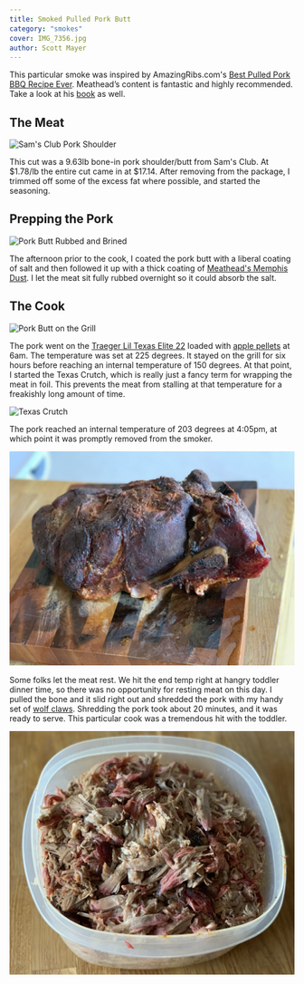 ```yaml
---
title: Smoked Pulled Pork Butt
category: "smokes"
cover: IMG_7356.jpg
author: Scott Mayer
---
```


This particular smoke was inspired by AmazingRibs.com's <a href="https://amazingribs.com/tested-recipes/pork-recipes/perfect-pulled-pork-recipe" target="_blank">Best Pulled Pork BBQ Recipe Ever</a>. Meathead’s content is fantastic and highly recommended. Take a look at his <a href="https://www.amazon.com/Meathead-Science-Great-Barbecue-Grilling-ebook/dp/B01FX1AUNC" target="_blank">book</a> as well. 

## The Meat

![Sam's Club Pork Shoulder](./IMG_7335.jpg)

This cut was a 9.63lb bone-in pork shoulder/butt from Sam's Club. At $1.78/lb the entire cut came in at $17.14. After removing from the package, I trimmed off some of the excess fat where possible, and started the seasoning.

## Prepping the Pork

![Pork Butt Rubbed and Brined](./IMG_7344.jpg)

The afternoon prior to the cook, I coated the pork butt with a liberal coating of salt and then followed it up with a thick coating of <a href="https://amazingribs.com/tested-recipes/spice-rubs-and-pastes/meatheads-memphis-dust-rub-recipe" target="_blank">Meathead's Memphis Dust</a>. I let the meat sit fully rubbed overnight so it could absorb the salt.

## The Cook

![Pork Butt on the Grill](./IMG_7348.jpg)

The pork went on the <a href="https://www.amazon.com/gp/product/B06XKK552M/ref=ppx_yo_dt_b_asin_title_o05__o00_s02?ie=UTF8&psc=1" target="_blank">Traeger Lil Texas Elite 22</a> loaded with <a href="https://www.amazon.com/Traeger-PEL318-All-Natural-Hardwood-Pellets/dp/B01F6ME4F8" target="_blank">apple pellets</a> at 6am. The temperature was set at 225 degrees. It stayed on the grill for six hours before reaching an internal temperature of 150 degrees. At that point, I started the Texas Crutch, which is really just a fancy term for wrapping the meat in foil. This prevents the meat from stalling at that temperature for a freakishly long amount of time.

![Texas Crutch](./IMG_7350.jpg)

The pork reached an internal temperature of 203 degrees at 4:05pm, at which point it was promptly removed from the smoker.

![Cooked pork butt](./IMG_7352.jpg)

Some folks let the meat rest. We hit the end temp right at hangry toddler dinner time, so there was no opportunity for resting meat on this day. I pulled the bone and it slid right out and shredded the pork with my handy set of <a href="https://www.amazon.com/Shredding-Handling-Resistant-Perfect-Barbeque/dp/B00UIR2JU4" target="_blank">wolf claws</a>. Shredding the pork took about 20 minutes, and it was ready to serve. This particular cook was a tremendous hit with the toddler.

![Cooked and Shredded Pork Butt](./IMG_7356.jpg)